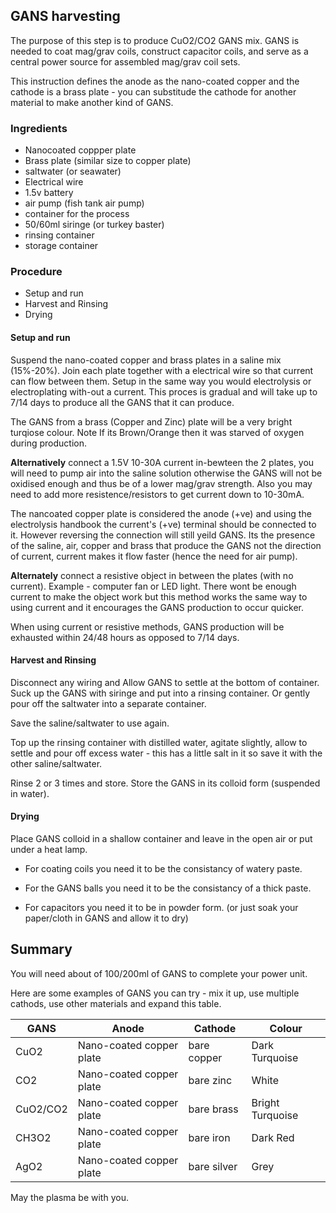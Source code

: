 ## GANS harvesting

The purpose of this step is to produce CuO2/CO2 GANS mix.  GANS is needed to coat mag/grav coils, construct capacitor coils, and serve as a central power source for assembled mag/grav coil sets.  

This instruction defines the anode as the nano-coated copper and the cathode is a brass plate - you can substitude the cathode for another material to make another kind of GANS.

### Ingredients
* Nanocoated coppper plate
* Brass plate (similar size to copper plate)
* saltwater (or seawater)
* Electrical wire
* 1.5v battery
* air pump (fish tank air pump)
* container for the process  
* 50/60ml siringe (or turkey baster)
* rinsing container
* storage container

### Procedure
* Setup and run
* Harvest and Rinsing
* Drying

#### Setup and run
Suspend the nano-coated copper and brass plates in a saline mix (15%-20%). Join each plate together with a electrical wire so that current can flow between them.  Setup in the same way you would electrolysis or electroplating with-out a current. This proces is gradual and will take up to 7/14 days to produce all the GANS that it can produce.

The GANS from a brass (Copper and Zinc) plate will be a very bright turqiose colour.  Note If its Brown/Orange then it was starved of oxygen during production.

__Alternatively__ connect a 1.5V 10-30A current in-bewteen the 2 plates, you will need to pump air into the saline solution otherwise the GANS will not be oxidised enough and thus be of a lower mag/grav strength.  Also you may need to add more resistence/resistors to get current down to 10-30mA.

The nancoated copper plate is considered the anode (+ve) and using the electrolysis handbook the current's (+ve) terminal should be connected to it.  However reversing the connection will still yeild GANS.  Its the presence of the saline, air, copper and brass that produce the GANS not the direction of current, current makes it flow faster (hence the need for air pump).

__Alternately__ connect a resistive object in between the plates (with no current).  Example - computer fan or LED light.  There wont be enough current to make the object work but this method works the same way to using current and it encourages the GANS production to occur quicker.

When using current or resistive methods, GANS production will be exhausted within 24/48 hours as opposed to 7/14 days.

#### Harvest and Rinsing
Disconnect any wiring and Allow GANS to settle at the bottom of container.  Suck up the GANS with siringe and put into a rinsing container.  Or gently pour off the saltwater into a separate container.

Save the saline/saltwater to use again.

Top up the rinsing container with distilled water, agitate slightly, allow to settle and pour off excess water - this has a little salt in it so save it with the other saline/saltwater.

Rinse 2 or 3 times and store.  Store the GANS in its colloid form (suspended in water). 

#### Drying

Place GANS colloid in a shallow container and leave in the open air or put under a heat lamp.  

- For coating coils you need it to be the consistancy of watery paste.

- For the GANS balls you need it to be the consistancy of a thick paste.

- For capacitors you need it to be in powder form.  (or just soak your paper/cloth in GANS and allow it to dry)

## Summary

You will need about of 100/200ml of GANS to complete your power unit. 

Here are some examples of GANS you can try - mix it up, use multiple cathods, use other materials and expand this table.

GANS | Anode | Cathode | Colour
----- | ------------- | ------------- | -----
CuO2 | Nano-coated copper plate | bare copper | Dark Turquoise
CO2 | Nano-coated copper plate | bare zinc | White
CuO2/CO2 | Nano-coated copper plate | bare brass | Bright Turquoise
CH3O2 | Nano-coated copper plate | bare iron | Dark Red
AgO2 | Nano-coated copper plate | bare silver | Grey


May the plasma be with you.


